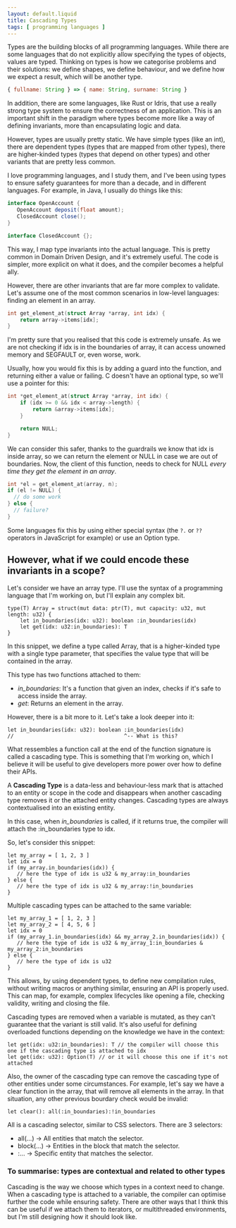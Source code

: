 ```yaml
---
layout: default.liquid
title: Cascading Types
tags: [ programming languages ]
---
```


Types are the building blocks of all programming languages. While there are some languages
that do not explicitly allow specifying the types of objects, values are typed. Thinking
on types is how we categorise problems and their solutions: we define shapes, we define
behaviour, and we define how we expect a result, which will be another type.

```js
{ fullname: String } => { name: String, surname: String }
```

In addition, there are some languages, like Rust or Idris, that use a really strong type system to ensure
the correctness of an application. This is an important shift in the paradigm where types become more like
a way of defining invariants, more than encapsulating logic and data.

However, types are usually pretty static. We have simple types (like an int), there are dependent types (types that are mapped from other types),
there are higher-kinded types (types that depend on other types) and other variants that are pretty less common.

I love programming languages, and I study them, and I've been using types to ensure safety guarantees for more than a decade, and in different languages. For example,
in Java, I usually do things like this:

```java
interface OpenAccount {
   OpenAccount deposit(float amount);
   ClosedAccount close();
}

interface ClosedAccount {};
```

This way, I map type invariants into the actual language. This is pretty common in Domain Driven Design, and it's extremely useful. The code is
simpler, more explicit on what it does, and the compiler becomes a helpful ally.

However, there are other invariants that are far more complex to validate. Let's assume one of the most common scenarios in low-level languages:
finding an element in an array.

```c
int get_element_at(struct Array *array, int idx) {
	return array->items[idx];
}
```

I'm pretty sure that you realised that this code is extremely unsafe. As we are not checking if idx is in the boundaries of array, it can access
unowned memory and SEGFAULT or, even worse, work.

Usually, how you would fix this is by adding a guard into the function, and returning either a value or failing. C doesn't have an optional type,
so we'll use a pointer for this:

```c
int *get_element_at(struct Array *array, int idx) {
	if (idx >= 0 && idx < array->length) {
		return &array->items[idx];
	}

	return NULL;
}

```

We can consider this safer, thanks to the guardrails we know that idx is inside array, so we can return the element or NULL in case
we are out of boundaries. Now, the client of this function, needs to check for NULL _every time they get the element in an array_.

```c
int *el = get_element_at(array, n);
if (el != NULL) {
  // do some work
} else {
  // failure?
}
```

Some languages fix this by using either special syntax (the `?.` or `??` operators in JavaScript for example) or use an Option type.

## However, what if we could encode these invariants in a scope?

Let's consider we have an array type. I'll use the syntax of a programming language that I'm working on, but I'll explain any complex bit.

```lw
type(T) Array = struct(mut data: ptr(T), mut capacity: u32, mut length: u32) {
	let in_boundaries(idx: u32): boolean :in_boundaries(idx)
	let get(idx: u32:in_boundaries): T
}
```

In this snippet, we define a type called Array, that is a higher-kinded type with a single type parameter, that specifies
the value type that will be contained in the array.

This type has two functions attached to them:

* _in_boundaries_: It's a function that given an index, checks if it's safe to access inside the array.
* _get_: Returns an element in the array.

However, there is a bit more to it. Let's take a look deeper into it:

```lw
let in_boundaries(idx: u32): boolean :in_boundaries(idx)
//                                   ^-- What is this?
```

What ressembles a function call at the end of the function signature is called a cascading type. This is something that I'm working on, which
I believe it will be useful to give developers more power over how to define their APIs.

<div class="fun-fact">
A <b>Cascading Type</b> is a data-less and behaviour-less mark that is attached to an entity or scope in the code and disappears when another
cascading type removes it or the attached entity changes. Cascading types are always contextualised into an existing entity.
</div>

In this case, when _in_boundaries_ is called, if it returns true, the compiler will attach the :in_boundaries type to idx. 

So, let's consider this snippet:

```lw
let my_array = [ 1, 2, 3 ]
let idx = 0
if (my_array.in_boundaries(idx)) {
   // here the type of idx is u32 & my_array:in_boundaries
} else {
   // here the type of idx is u32 & my_array:!in_boundaries
}
```

Multiple cascading types can be attached to the same variable:

```lw
let my_array_1 = [ 1, 2, 3 ]
let my_array_2 = [ 4, 5, 6 ]
let idx = 0
if (my_array_1.in_boundaries(idx) && my_array_2.in_boundaries(idx)) {
   // here the type of idx is u32 & my_array_1:in_boundaries & my_array_2:in_boundaries
} else {
   // here the type of idx is u32
}
```

This allows, by using dependent types, to define new compilation rules, without writing macros or anything similar,
ensuring an API is properly used. This can map, for example, complex lifecycles like opening a file, checking validity,
writing and closing the file.

Cascading types are removed when a variable is mutated, as they can't guarantee that the variant is still valid. It's also
useful for defining overloaded functions depending on the knowledge we have in the context:

```lw
let get(idx: u32:in_boundaries): T // the compiler will choose this one if the cascading type is attached to idx
let get(idx: u32): Option(T) // or it will choose this one if it's not attached
```

Also, the owner of the cascading type can remove the cascading type of other entities under some circumstances. For example,
let's say we have a clear function in the array, that will remove all elements in the array. In that situation, any other
previous bourdary check would be invalid:

```lw
let clear(): all(:in_boundaries):!in_boundaries
```

All is a cascading selector, similar to CSS selectors. There are 3 selectors:

* all(...) -> All entities that match the selector.
* block(...) -> Entities in the block that match the selector.
* :... -> Specific entity that matches the selector.

### To summarise: types are contextual and related to other types

Cascading is the way we choose which types in a context need to change. When a cascading type is attached to a variable, the
compiler can optimise further the code while ensuring safety. There are other ways that I think this can be useful if we
attach them to iterators, or multithreaded environments, but I'm still designing how it should look like.


